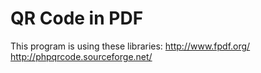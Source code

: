 # QR Code in PDF

This program is using these libraries:
http://www.fpdf.org/
http://phpqrcode.sourceforge.net/

